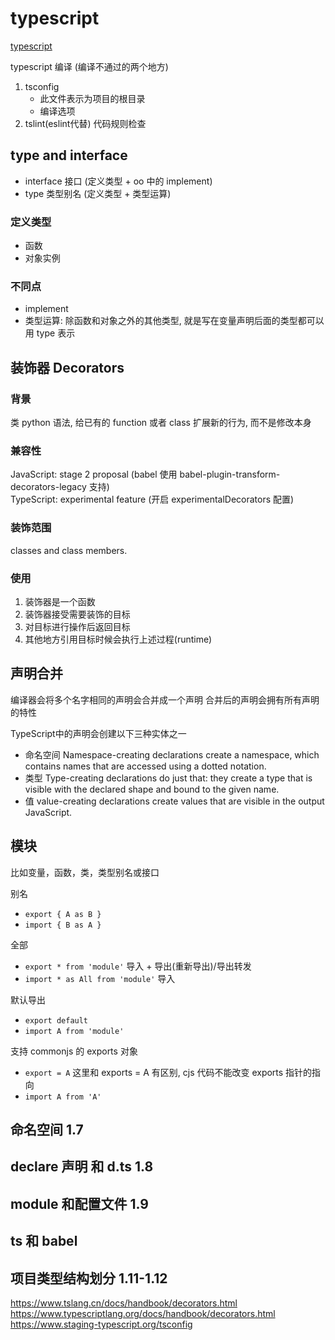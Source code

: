 # typescript

[typescript](https://www.typescriptlang.org/)

typescript 编译 (编译不通过的两个地方)

1. tsconfig
    - 此文件表示为项目的根目录
    - 编译选项
2. tslint(eslint代替) 代码规则检查

## type and interface

- interface 接口 (定义类型 + oo 中的 implement)
- type 类型别名 (定义类型 + 类型运算)

### 定义类型

- 函数
- 对象实例

### 不同点

- implement
- 类型运算: 除函数和对象之外的其他类型, 就是写在变量声明后面的类型都可以用 type 表示

## 装饰器 Decorators

### 背景

类 python 语法, 给已有的 function 或者 class 扩展新的行为, 而不是修改本身

### 兼容性

JavaScript: stage 2 proposal (babel 使用 babel-plugin-transform-decorators-legacy 支持)  
TypeScript: experimental feature (开启 experimentalDecorators 配置)

### 装饰范围

classes and class members.

### 使用

1. 装饰器是一个函数
2. 装饰器接受需要装饰的目标
3. 对目标进行操作后返回目标
4. 其他地方引用目标时候会执行上述过程(runtime)

## 声明合并

编译器会将多个名字相同的声明会合并成一个声明
合并后的声明会拥有所有声明的特性

TypeScript中的声明会创建以下三种实体之一

- 命名空间 Namespace-creating declarations create a namespace, which contains names that are accessed using a dotted notation.
- 类型 Type-creating declarations do just that: they create a type that is visible with the declared shape and bound to the given name.
- 值 value-creating declarations create values that are visible in the output JavaScript.

## 模块

比如变量，函数，类，类型别名或接口

别名

- `export { A as B }`
- `import { B as A }`

全部

- `export * from 'module'` 导入 + 导出(重新导出)/导出转发
- `import * as All from 'module'` 导入

默认导出

- `export default`
- `import A from 'module'`

支持 commonjs 的 exports 对象

- `export = A`  这里和 exports = A 有区别, cjs 代码不能改变 exports 指针的指向
- `import A from 'A'`

## 命名空间 1.7


## declare 声明 和 d.ts 1.8

## module 和配置文件 1.9
## ts 和 babel

## 项目类型结构划分 1.11-1.12



https://www.tslang.cn/docs/handbook/decorators.html
https://www.typescriptlang.org/docs/handbook/decorators.html
https://www.staging-typescript.org/tsconfig